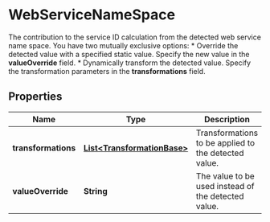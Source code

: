 

# WebServiceNameSpace

The contribution to the service ID calculation from the detected web service name space.    You have two mutually exclusive options:  * Override the detected value with a specified static value. Specify the new value in the **valueOverride** field.  * Dynamically transform the detected value. Specify the transformation parameters in the **transformations** field.

## Properties

| Name | Type | Description | Notes |
|------------ | ------------- | ------------- | -------------|
|**transformations** | [**List&lt;TransformationBase&gt;**](TransformationBase.md) | Transformations to be applied to the detected value. |  [optional] |
|**valueOverride** | **String** | The value to be used instead of the detected value. |  [optional] |



